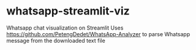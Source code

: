 # whatsapp-streamlit-viz
Whatsapp chat visualization on Streamlit
Uses https://github.com/PetengDedet/WhatsApp-Analyzer to parse Whatsapp message from the downloaded text file
